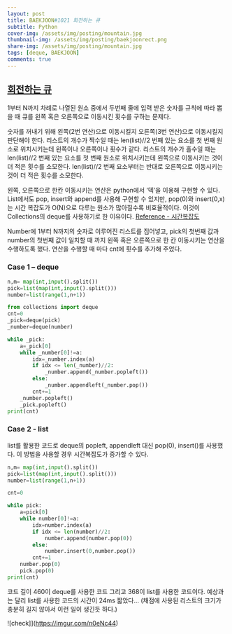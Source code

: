 ```yaml
---
layout: post
title: BAEKJOON#1021 회전하는 큐
subtitle: Python
cover-img: /assets/img/posting/mountain.jpg
thumbnail-img: /assets/img/posting/baekjoonrect.png
share-img: /assets/img/posting/mountain.jpg
tags: [deque, BAEKJOON]
comments: true
---
```


## [회전하는 큐](https://www.acmicpc.net/problem/1021)

1부터 N까지 차례로 나열된 원소 중에서 두번째 줄에 입력 받은 숫자를 규칙에 따라 뽑을 때 큐를 왼쪽 혹은 오른쪽으로 이동시킨 횟수를 구하는 문제다.

숫자를 꺼내기 위해 왼쪽(2번 연산)으로 이동시킬지 오른쪽(3번 연산)으로 이동시킬지 판단해야 한다.
리스트의 개수가 짝수일 때는 len(list)//2 번째 있는 요소를 첫 번째 원소로 위치시키는데 왼쪽이나 오른쪽이나 횟수가 같다.
리스트의 개수가 홀수일 때는 len(list)//2 번째 있는 요소를 첫 번째 원소로 위치시키는데 왼쪽으로 이동시키는 것이 더 적은 횟수를 소모한다. len(list)//2 번째 요소부터는 반대로 오른쪽으로 이동시키는 것이 더 적은 횟수를 소모한다.

왼쪽, 오른쪽으로 한칸 이동시키는 연산은 python에서 ‘덱’을 이용해 구현할 수 있다. List에서도 pop, insert와 append를 사용해 구현할 수 있지만, pop(0)와 insert(0,x)는 시간 복잡도가 O(N)으로 다루는 원소가 많아질수록 비효율적이다. 이것이 Collections의 deque를 사용하기로 한 이유이다.
[Reference - 시간복잡도](https://www.ics.uci.edu/~pattis/ICS-33/lectures/complexitypython.txt)

Number에 1부터 N까지의 숫자로 이루어진 리스트를 집어넣고, pick의 첫번째 값과 number의 첫번째 값이 일치할 때 까지 왼쪽 혹은 오른쪽으로 한 칸 이동시키는 연산을 수행하도록 했다. 연산을 수행할 때 마다 cnt에 횟수를 추가해 주었다.

### Case 1 – deque

```python
n,m= map(int,input().split())
pick=list(map(int,input().split()))
number=list(range(1,n+1))

from collections import deque
cnt=0
_pick=deque(pick)
_number=deque(number)

while _pick:
    a=_pick[0]
    while _number[0]!=a:
        idx=_number.index(a)
        if idx <= len(_number)//2:
            _number.append(_number.popleft())
        else:
            _number.appendleft(_number.pop())
        cnt+=1
    _number.popleft()
    _pick.popleft()
print(cnt)
```

### Case 2 - list

list를 활용한 코드로 deque의 popleft, appendleft 대신 pop(0), insert()를 사용했다.
이 방법을 사용할 경우 시간복잡도가 증가할 수 있다.

```python
n,m= map(int,input().split())
pick=list(map(int,input().split()))
number=list(range(1,n+1))

cnt=0

while pick:
    a=pick[0]
    while number[0]!=a:
        idx=number.index(a)
        if idx <= len(number)//2:
            number.append(number.pop(0))
        else:
            number.insert(0,number.pop())
        cnt+=1
    number.pop(0)
    pick.pop(0)
print(cnt)
```

코드 길이 460이 deque를 사용한 코드 그리고 368이 list를 사용한 코드이다.
예상과는 달리 list를 사용한 코드의 시간이 24ms 짧았다...
(채점에 사용된 리스트의 크기가 충분히 길지 않아서 이런 일이 생긴듯 하다.)

![check]](https://imgur.com/n0eNc44)
